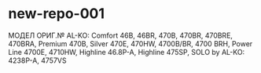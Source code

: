 # new-repo-001

МОДЕЛ 	ОРИГ.№
AL-KO: Comfort 46B, 46BR, 470B, 470BR, 470BRE, 470BRA, Premium 470B, Silver 470E, 470HW, 4700B/BR, 4700 BRH, Power Line 4700E, 4710HW, Highline 46.8P-A, Highline 475SP, 
SOLO by AL-KO: 4238P-A, 4757VS
